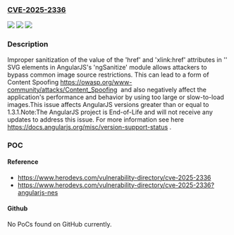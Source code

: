 ### [CVE-2025-2336](https://cve.mitre.org/cgi-bin/cvename.cgi?name=CVE-2025-2336)
![](https://img.shields.io/static/v1?label=Product&message=AngularJS&color=blue)
![](https://img.shields.io/static/v1?label=Version&message=%3E%3D1.3.1%20&color=brightgreen)
![](https://img.shields.io/static/v1?label=Vulnerability&message=CWE-791%3A%20Incomplete%20Filtering%20of%20Special%20Elements&color=brightgreen)

### Description

Improper sanitization of the value of the 'href' and 'xlink:href' attributes in '<image>' SVG elements in AngularJS's 'ngSanitize' module allows attackers to bypass common image source restrictions. This can lead to a form of  Content Spoofing https://owasp.org/www-community/attacks/Content_Spoofing  and also negatively affect the application's performance and behavior by using too large or slow-to-load images.This issue affects AngularJS versions greater than or equal to 1.3.1.Note:The AngularJS project is End-of-Life and will not receive any updates to address this issue. For more information see  here https://docs.angularjs.org/misc/version-support-status .

### POC

#### Reference
- https://www.herodevs.com/vulnerability-directory/cve-2025-2336
- https://www.herodevs.com/vulnerability-directory/cve-2025-2336?angularjs-nes

#### Github
No PoCs found on GitHub currently.

